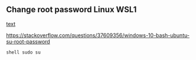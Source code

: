## Change root password Linux WSL1
<u>text</u>

https://stackoverflow.com/questions/37609356/windows-10-bash-ubuntu-su-root-password

``shell
sudo su
``
